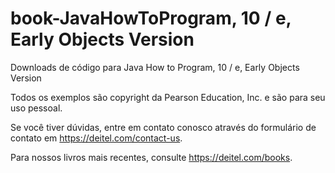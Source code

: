 # book-JavaHowToProgram, 10 / e, Early Objects Version

Downloads de código para Java How to Program, 10 / e, Early Objects Version

Todos os exemplos são copyright da Pearson Education, Inc. e são para seu uso pessoal.

Se você tiver dúvidas, entre em contato conosco através do formulário de contato em https://deitel.com/contact-us.

Para nossos livros mais recentes, consulte https://deitel.com/books.
